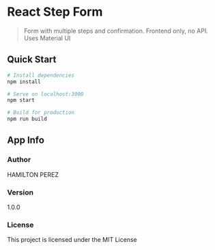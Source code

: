 # React Step Form

> Form with multiple steps and confirmation. Frontend only, no API. Uses Material UI

## Quick Start

```bash
# Install dependencies
npm install

# Serve on localhost:3000
npm start

# Build for production
npm run build
```

## App Info

### Author
 
 HAMILTON PEREZ

### Version

1.0.0

### License

This project is licensed under the MIT License
